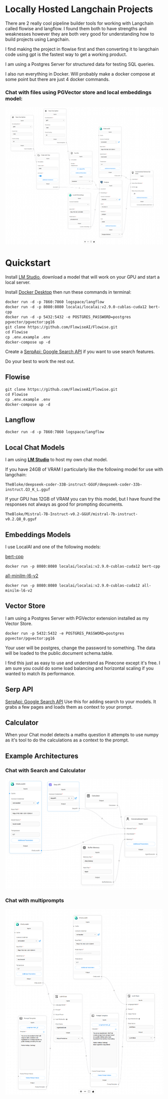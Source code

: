 # Locally Hosted Langchain Projects

There are 2 really cool pipeline builder tools for working with Langchain called flowise and langflow. I found them both to have strengths and weaknesses however they are both very good for understanding how to build projects using Langchain.

I find making the project in flowise first and then converting it to langchain code using gpt is the fastest way to get a working product.

I am using a Postgres Server for structured data for testing SQL queries.

I also run everything in Docker. Will probably make a docker compose at some point but there are just 4 docker commands.

### Chat with files using PGVector store and local embeddings model:

![1709725123303](image/README/1709725123303.png)

# Quickstart

Install [LM Studio](https://lmstudio.ai/), download a model that will work on your GPU and start a local server.

Install [Docker Desktop](https://docs.docker.com/desktop/install/windows-install/) then run these commands in terminal:

```
docker run -d -p 7860:7860 logspace/langflow
docker run -d -p 8080:8080 localai/localai:v2.9.0-cublas-cuda12 bert-cpp
docker run -d -p 5432:5432 -e POSTGRES_PASSWORD=postgres pgvector/pgvector:pg16
git clone https://github.com/FlowiseAI/Flowise.git
cd Flowise
cp .env.example .env
docker-compose up -d
```

Create a [SerpApi: Google Search API](https://serpapi.com/) if you want to use search features.

Do your best to work the rest out.

## Flowise

```
git clone https://github.com/FlowiseAI/Flowise.git
cd Flowise
cp .env.example .env
docker-compose up -d
```

## Langflow

```
docker run -d -p 7860:7860 logspace/langflow
```

## Local Chat Models

I am using **[LM Studio](https://lmstudio.ai/)** to host my own chat model.

If you have 24GB of VRAM I particularly like the following model for use with langchain:

    TheBloke/deepseek-coder-33B-instruct-GGUF/deepseek-coder-33b-instruct.Q3_K_L.gguf

If your GPU has 12GB of VRAM you can try this model, but I have found the responses not always as good for prompting documents.

    TheBloke/Mistral-7B-Instruct-v0.2-GGUF/mistral-7b-instruct-v0.2.Q8_0.gguf

## Embeddings Models

I use LocalAI and one of the following models:

[bert-cpp](https://github.com/skeskinen/bert.cpp)

```
docker run -p 8080:8080 localai/localai:v2.9.0-cublas-cuda12 bert-cpp
```

[all-minilm-l6-v2	](https://huggingface.co/sentence-transformers/all-MiniLM-L6-v2)

```
docker run -p 8080:8080 localai/localai:v2.9.0-cublas-cuda12 all-minilm-l6-v2
```

## Vector Store

I am using a Postgres Server with PGVector extension installed as my Vector Store.

```
docker run -p 5432:5432 -e POSTGRES_PASSWORD=postgres pgvector/pgvector:pg16
```

Your user will be postgres, change the password to something. The data will be loaded to the public.document schema.table.

I find this just as easy to use and understand as Pinecone except it's free. I am sure you could do some load balancing and horizontal scaling if you wanted to match its performance.

## Serp API

[SerpApi: Google Search API](https://serpapi.com/) 	Use this for adding search to your models. It grabs a few pages and loads them as context to your prompt.

## Calculator

When your Chat model detects a maths question it attempts to use numpy as it's tool to do the calculations as a context to the prompt.

## Example Architectures

### Chat with Search and Calculator

![1709725147119](image/README/1709725147119.png)

### Chat with multiprompts

![1709725264507](image/README/1709725264507.png)
